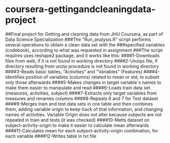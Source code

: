 # coursera-gettingandcleaningdata-project
##Final project for Getting and cleaning data from JHU Coursera, as part of Data Science Specialization
###The "Run_analysis.R" script performs several operations to obtain a clean data set with the 
###specified variables (codebook), according to what was requested in assignment
###The script requires uses reshape2 package, and it works like this:
####1-Downloads files from web, if it is not found in working directory
####2-Unzips file, if directory resulting from unzip procedure is not found in working directory
####3-Reads basic tables, "Activities" and "Variables" (Features)
####4-Identifies position of variables (columns) related to mean or std, to subset only those afterwards
####5-Makes changes in target variable´s names to make them easier to manipulate and read
####6-Loads train data set (measures, activities, subject)
####7-Extracts only target variables from measures and renames columns
####8-Repeats 6 and 7 for Test dataset
####9-Merges train and test data sets in one table and then combines them, adding variable origin to keep track of that information, and changing names of activities. Variable Origin does not alter because subjects are not repeated in train and tests (it was checked)
####10-Melts dataset on subject-activity-origin to make it easier to calculate mean afterwards
####11-Calculates mean for each subject-activity-origin combination, for each variable
####12-Writes table in txt file
